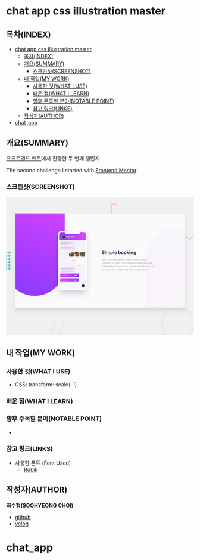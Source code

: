 # chat app css illustration master

## 목차(INDEX)

- [chat app css illustration master](#chat-app-css-illustration-master)
  - [목차(INDEX)](#목차index)
  - [개요(SUMMARY)](#개요summary)
    - [스크린샷(SCREENSHOT)](#스크린샷screenshot)
  - [내 작업(MY WORK)](#내-작업my-work)
    - [사용한 것(WHAT I USE)](#사용한-것what-i-use)
    - [배운 점(WHAT I LEARN)](#배운-점what-i-learn)
    - [향후 주목할 분야(NOTABLE POINT)](#향후-주목할-분야notable-point)
    - [참고 링크(LINKS)](#참고-링크links)
  - [작성자(AUTHOR)](#작성자author)
- [chat\_app](#chat_app)

## 개요(SUMMARY)

[프론트엔드 멘토](https://www.frontendmentor.io/home)에서 진행한 두 번째 챌린지.

The second challenge I started with [Frontend Mentor](https://www.frontendmentor.io/home).

### 스크린샷(SCREENSHOT)

![main image](/design/desktop-preview.jpg)

## 내 작업(MY WORK)

### 사용한 것(WHAT I USE)

- CSS: transform: scale(-1)

### 배운 점(WHAT I LEARN)

### 향후 주목할 분야(NOTABLE POINT)

-

### 참고 링크(LINKS)

- 사용한 폰트 (Font Used)
  - [Rubik](https://fonts.google.com/specimen/Rubik)

## 작성자(AUTHOR)

**최수형(SOOHYEONG CHOI)**

- [github](https://github.com/User850413)
- [velog](https://velog.io/@user850413)

# chat_app
